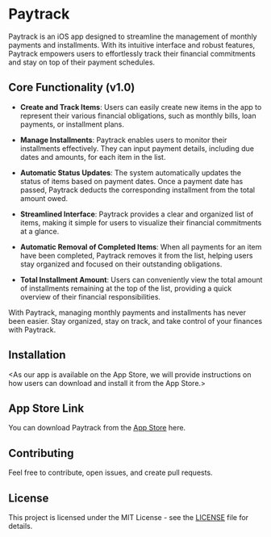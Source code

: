 # Paytrack

Paytrack is an iOS app designed to streamline the management of monthly payments and installments. With its intuitive interface and robust features, Paytrack empowers users to effortlessly track their financial commitments and stay on top of their payment schedules.

## Core Functionality (v1.0)

- **Create and Track Items**: Users can easily create new items in the app to represent their various financial obligations, such as monthly bills, loan payments, or installment plans.

- **Manage Installments**: Paytrack enables users to monitor their installments effectively. They can input payment details, including due dates and amounts, for each item in the list.

- **Automatic Status Updates**: The system automatically updates the status of items based on payment dates. Once a payment date has passed, Paytrack deducts the corresponding installment from the total amount owed.

- **Streamlined Interface**: Paytrack provides a clear and organized list of items, making it simple for users to visualize their financial commitments at a glance.

- **Automatic Removal of Completed Items**: When all payments for an item have been completed, Paytrack removes it from the list, helping users stay organized and focused on their outstanding obligations.

- **Total Installment Amount**: Users can conveniently view the total amount of installments remaining at the top of the list, providing a quick overview of their financial responsibilities.

With Paytrack, managing monthly payments and installments has never been easier. Stay organized, stay on track, and take control of your finances with Paytrack.

## Installation

\<As our app is available on the App Store, we will provide instructions on how users can download and install it from the App Store.\>

## App Store Link

You can download Paytrack from the [App Store](#) here.

## Contributing

Feel free to contribute, open issues, and create pull requests.

## License

This project is licensed under the MIT License - see the [LICENSE](LICENSE) file for details.

